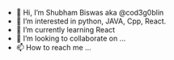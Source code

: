- 👋 Hi, I’m Shubham Biswas aka @cod3g0blin
- 👀 I’m interested in python, JAVA, Cpp, React.
- 🌱 I’m currently learning React
- 💞️ I’m looking to collaborate on ...
- 📫 How to reach me ...

<!---
cod3g0blin/cod3g0blin is a ✨ special ✨ repository because its `README.md` (this file) appears on your GitHub profile.
You can click the Preview link to take a look at your changes.
--->

